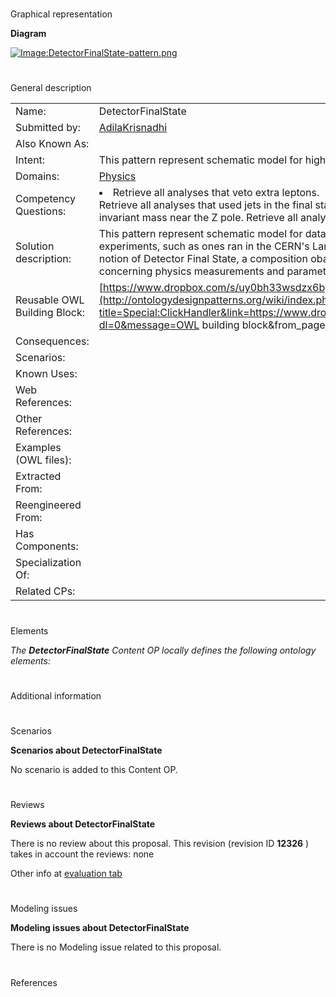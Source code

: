 # 

 Graphical representation



__Diagram__ 





[![Image:DetectorFinalState-pattern.png](../images/5/51/DetectorFinalState-pattern.png)](../Image/DetectorFinalState-pattern.png "Image:DetectorFinalState-pattern.png")





# 

 General description




|  |  |
| --- | --- |
|  Name:  |  DetectorFinalState  |
|  Submitted by:  | [AdilaKrisnadhi](../User/AdilaKrisnadhi "User:AdilaKrisnadhi")  |
|  Also Known As:  |  |
|  Intent:  |  This pattern represent schematic model for high-energy physics experiment data.  |
|  Domains:  | [Physics](../Community/Physics "Community:Physics")  |
|  Competency Questions:  | <li>       Retrieve all analyses that veto extra leptons.      </li> Retrieve all analyses that used jets in the final state.  Retrieve all analyses requireing particles to have an invariant mass near the Z pole.  Retrieve all analyses requiring large missing energy.  |
|  Solution description:  |  This pattern represent schematic model for data obtained from results of high-energy physics experiments, such as ones ran in the CERN's Large Hadron Collider. Specifically, this pattern models the notion of Detector Final State, a composition obatined by a selection of some target characteristics concerning physics measurements and parameters of experiments.  |
|  Reusable OWL Building Block:  | [https://www.dropbox.com/s/uy0bh33wsdzx6bp/dectectorfinalstate.owl?dl=0](http://ontologydesignpatterns.org/wiki/index.php?title=Special:ClickHandler&link=https://www.dropbox.com/s/uy0bh33wsdzx6bp/dectectorfinalstate.owl?dl=0&message=OWL building block&from_page_id=3953&update=)  (0)  |
|  Consequences:  |  |
|  Scenarios:  |  |
|  Known Uses:  |  |
|  Web References:  |  |
|  Other References:  |  |
|  Examples (OWL files):  |  |
|  Extracted From:  |  |
|  Reengineered From:  |  |
|  Has Components:  |  |
|  Specialization Of:  |  |
|  Related CPs:  |  |



  





# 

 Elements



_The
 __DetectorFinalState__ 
 Content OP locally defines the following ontology elements:_ 




# 

 Additional information



# 

 Scenarios




__Scenarios about DetectorFinalState__ 


 No scenario is added to this Content OP.
 




# 

 Reviews




__Reviews about DetectorFinalState__ 


 There is no review about this proposal.
This revision (revision ID
 __12326__ 
 ) takes in account the reviews: none
 



 Other info at
 [evaluation tab](http://ontologydesignpatterns.org/wiki/index.php?title=Submissions:DetectorFinalState&action=evaluation "http://ontologydesignpatterns.org/wiki/index.php?title=Submissions:DetectorFinalState&action=evaluation") 





  





# 

 Modeling issues




__Modeling issues about DetectorFinalState__ 


 There is no Modeling issue related to this proposal.
 




  





# 

 References